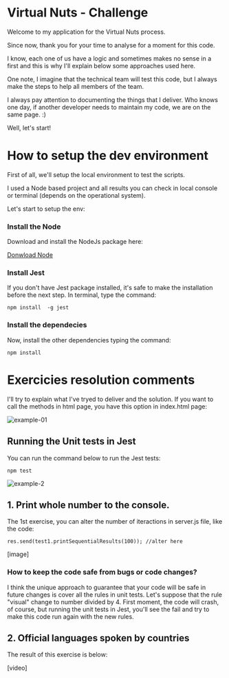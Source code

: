 # Virtual Nuts - Challenge
Welcome to my application for the Virtual Nuts process.

Since now, thank you for your time to analyse for a moment for this code. 

I know, each one of us have a logic and sometimes makes no sense in a first and this is why I'll explain below some approaches used here.

One note, I imagine that the technical team will test this code, but I always make the steps to help all members of the team.

I always pay attention to documenting the things that I deliver. Who knows one day, if another developer needs to maintain my code, we are on the same page. :)

Well, let's start!

# How to setup the dev environment
First of all, we'll setup the local environment to test the scripts.

I used a Node based project and all results you can check in local console or terminal (depends on the operational system).

Let's start to setup the env:

### Install the Node
Download and install the NodeJs package here:

<a href="https://nodejs.org/en/download/">Donwload Node</a>

### Install Jest
If you don't have Jest package installed, it's safe to make the installation before the next step.
In terminal, type the command:

`
npm install  -g jest
`

### Install the dependecies
Now, install the other dependencies typing the command:

`
npm install
`

# Exercicies resolution comments

I'll try to explain what I've tryed to deliver and the solution.
If you want to call the methods in html page, you have this option in index.html page:

![example-01](https://user-images.githubusercontent.com/1747058/182039605-6428a28d-3101-42fd-a842-18e80aa09ecd.gif)

## Running the Unit tests in Jest
You can run the command below to run the Jest tests:

`
npm test
` 

![example-2](https://user-images.githubusercontent.com/1747058/182039763-011a34f8-e0aa-42d1-8659-35ad3d3839c7.gif)



## 1. Print whole number to the console.

The 1st exercise, you can alter the number of iteractions in server.js file, like the code:

`
  res.send(test1.printSequentialResults(100)); //alter here
`

[image]

### How to keep the code safe from bugs or code changes?
I think the unique approach to guarantee that your code will be safe in future changes is cover all the rules in unit tests.
Let's suppose that the rule "visual" change to number divided by 4. 
First moment, the code will crash, of course, but running the unit tests in Jest, you'll see the fail and try to make this code run again with the new rules.

## 2. Official languages spoken by countries

The result of this exercise is below:

[video]
